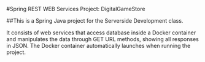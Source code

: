 #Spring REST WEB Services Project: DigitalGameStore

##This is a Spring Java project for the Serverside Development class. 

It consists of web services that access database inside a Docker container and manipulates the data through GET URL methods, 
showing all responses in JSON. The Docker container automatically launches when running the project.
